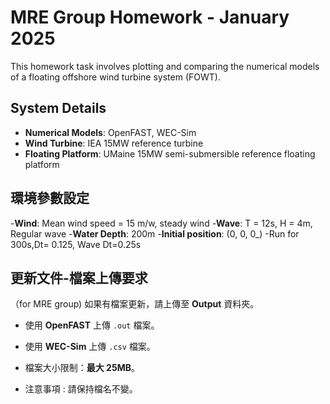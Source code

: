 # MRE Group Homework - January 2025
This homework task involves plotting and comparing the numerical models of a floating offshore wind turbine system (FOWT).

## **System Details**
- **Numerical Models**: OpenFAST, WEC-Sim  
- **Wind Turbine**: IEA 15MW reference turbine  
- **Floating Platform**: UMaine 15MW semi-submersible reference floating platform  


## **環境參數設定**
-**Wind**: Mean wind speed = 15 m/w, steady wind
-**Wave**: T = 12s, H = 4m, Regular wave
-**Water Depth**: 200m 
-**Initial position**: (0, 0, 0_)
-Run for 300s,Dt= 0.125,  Wave Dt=0.25s


## 更新文件-檔案上傳要求
（for MRE group) 如果有檔案更新，請上傳至 **Output** 資料夾。
- 使用 **OpenFAST** 上傳 `.out` 檔案。
- 使用 **WEC-Sim** 上傳 `.csv` 檔案。
- 檔案大小限制：**最大 25MB**。

- 注意事項 : 請保持檔名不變。
